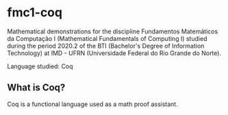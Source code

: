 # fmc1-coq

Mathematical demonstrations for the discipline Fundamentos Matemáticos da Computação I (Mathematical Fundamentals of Computing I) studied during the period 2020.2 of the BTI (Bachelor's Degree of Information Technology) at IMD - UFRN (Universidade Federal do Rio Grande do Norte).

Language studied: Coq

## What is Coq?

Coq is a functional language used as a math proof assistant.
